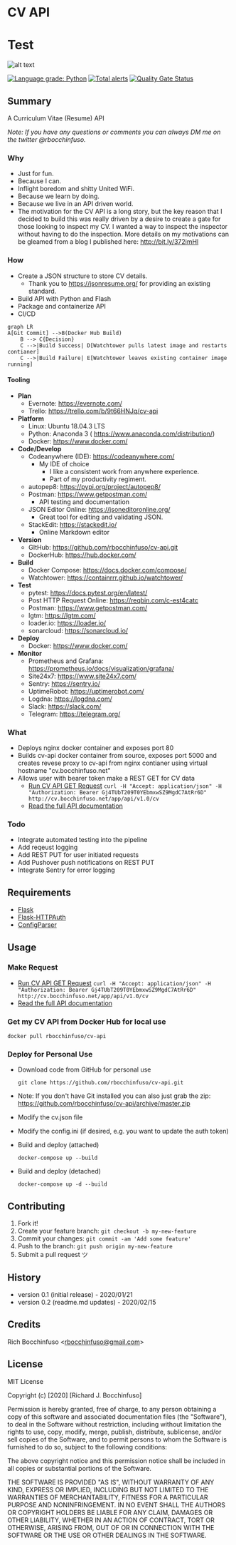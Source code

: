 # CV API
# Test
![alt text](https://d117h1jjiq768j.cloudfront.net/images/default-source/default-album/lp_banner-3.jpg?sfvrsn=74f89f35_1 "CV API")

[![Language grade: Python](https://img.shields.io/lgtm/grade/python/g/rbocchinfuso/cv-api.svg?logo=lgtm&logoWidth=18)](https://lgtm.com/projects/g/rbocchinfuso/cv-api/context:python) [![Total alerts](https://img.shields.io/lgtm/alerts/g/rbocchinfuso/cv-api.svg?logo=lgtm&logoWidth=18)](https://lgtm.com/projects/g/rbocchinfuso/cv-api/alerts/) [![Quality Gate Status](https://sonarcloud.io/api/project_badges/measure?project=rbocchinfuso_cv-api&metric=alert_status)](https://sonarcloud.io/dashboard?id=rbocchinfuso_cv-api)

## Summary
A Curriculum Vitae (Resume) API 

_Note: If you have any questions or comments you can always DM me on the twitter @rbocchinfuso._

### Why
- Just for fun.
- Because I can.
- Inflight boredom and shitty United WiFi.
- Because we learn by doing.
- Because we live in an API driven world.
- The motivation for the CV API is a long story, but the key reason that I decided to build this was really driven by a desire to create a gate for those looking to inspect my CV. I wanted a way to inspect the inspector without having to do the inspection. More details on my motivations can be gleamed from a blog I published here: http://bit.ly/372imHl

### How
- Create a JSON structure to store CV details.
    - Thank you to https://jsonresume.org/ for providing an existing standard.
- Build API with Python and Flash
- Package and containerize API
- CI/CD
```mermaid
graph LR
A[Git Commit] -->B(Docker Hub Build)
    B --> C{Decision}
    C -->|Build Success| D[Watchtower pulls latest image and restarts contianer]
    C -->|Build Failure| E[Watchtower leaves existing container image running]
```

#### Tooling
- **Plan**
	- Evernote:  https://evernote.com/
	- Trello:  https://trello.com/b/9t66HNJq/cv-api
- **Platform**
	- Linux:  Ubuntu 18.04.3 LTS
	- Python:  Anaconda 3 ( https://www.anaconda.com/distribution/)
	- Docker:  https://www.docker.com/
- **Code/Develop**
	- Codeanywhere (IDE):  https://codeanywhere.com/
		- My IDE of choice
			- I like a consistent work from anywhere experience.
			- Part of my productivity regiment.
	- autopep8:  https://pypi.org/project/autopep8/
	- Postman:  https://www.getpostman.com/
		- API testing and documentation
	- JSON Editor Online:  https://jsoneditoronline.org/
		- Great tool for editing and validating JSON.
	- StackEdit:  https://stackedit.io/
		- Online Markdown editor
- **Version**
	- GItHub:  https://github.com/rbocchinfuso/cv-api.git
	- DockerHub:  https://hub.docker.com/
- **Build**
	- Docker Compose:  https://docs.docker.com/compose/
	- Watchtower:  https://containrrr.github.io/watchtower/
- **Test**
	- pytest:  https://docs.pytest.org/en/latest/
	- Post HTTP Request Online:  https://reqbin.com/c-est4catc
	- Postman:  https://www.getpostman.com/
	- lgtm:  https://lgtm.com/
	- loader.io:  https://loader.io/
	- sonarcloud:  https://sonarcloud.io/
- **Deploy**
	- Docker:  https://www.docker.com/
- **Monitor**
	- Prometheus and Grafana:  https://prometheus.io/docs/visualization/grafana/
	- Site24x7:  https://www.site24x7.com/
	- Sentry:  https://sentry.io/
	- UptimeRobot:  https://uptimerobot.com/
	- Logdna:  https://logdna.com/
	- Slack:  https://slack.com/
	- Telegram:  https://telegram.org/

### What
- Deploys nginx docker container and exposes port 80
- Builds cv-api docker container from source, exposes port 5000 and creates revese proxy to cv-api from nginx contianer using virtual hostname "cv.bocchinfuso.net"
- Allows user with bearer token make a REST GET for CV data
	- [Run CV API GET Request](https://reqbin.com/c-xyo316m9) 
```curl -H "Accept: application/json" -H "Authorization: Bearer Gj4TUbT209T0YEbmxwSZ9MgdC7AtRr6D" http://cv.bocchinfuso.net/app/api/v1.0/cv```
	- [Read the full API documentation](https://documenter.getpostman.com/view/916401/SWLe6nU9?version=latest#1421c1f4-b5cb-42fd-9188-fc0b168c65d7)

### Todo
- Integrate automated testing into the pipeline
- Add reqeust logging
- Add REST PUT for user initiated requests
- Add Pushover push notifications on REST PUT
- Integrate Sentry for error logging

## Requirements
- [Flask](https://github.com/pallets/flask)
- [Flask-HTTPAuth](https://github.com/miguelgrinberg/Flask-HTTPAuth)
- [ConfigParser](https://docs.python.org/3/library/configparser.html)

## Usage

### Make Request
- [Run CV API GET Request](https://reqbin.com/c-xyo316m9) 
```curl -H "Accept: application/json" -H "Authorization: Bearer Gj4TUbT209T0YEbmxwSZ9MgdC7AtRr6D" http://cv.bocchinfuso.net/app/api/v1.0/cv```
- [Read the full API documentation](https://documenter.getpostman.com/view/916401/SWLe6nU9?version=latest#1421c1f4-b5cb-42fd-9188-fc0b168c65d7)

### Get my CV API from Docker Hub for local use
```docker pull rbocchinfuso/cv-api```

### Deploy for Personal Use
- Download code from GitHub for personal use
	```
	git clone https://github.com/rbocchinfuso/cv-api.git
	```
- Note:  If you don't have Git installed you can also just grab the zip: https://github.com/rbocchinfuso/cv-api/archive/master.zip

- Modify the cv.json file
- Modify the config.ini (if desired, e.g. you want to update the auth token)
- Build and deploy (attached)
	```
	docker-compose up --build
	```
- Build and deploy (detached)
	```
	docker-compose up -d --build
	```

## Contributing

1. Fork it!
2. Create your feature branch: `git checkout -b my-new-feature`
3. Commit your changes: `git commit -am 'Add some feature'`
4. Push to the branch: `git push origin my-new-feature`
5. Submit a pull request ツ

## History
-  version 0.1 (initial release) - 2020/01/21
-  version 0.2 (readme.md updates) - 2020/02/15

## Credits
Rich Bocchinfuso <<rbocchinfuso@gmail.com>>

## License
MIT License

Copyright (c) [2020] [Richard J. Bocchinfuso]

Permission is hereby granted, free of charge, to any person obtaining a copy
of this software and associated documentation files (the "Software"), to deal
in the Software without restriction, including without limitation the rights
to use, copy, modify, merge, publish, distribute, sublicense, and/or sell
copies of the Software, and to permit persons to whom the Software is
furnished to do so, subject to the following conditions:

The above copyright notice and this permission notice shall be included in all
copies or substantial portions of the Software.

THE SOFTWARE IS PROVIDED "AS IS", WITHOUT WARRANTY OF ANY KIND, EXPRESS OR
IMPLIED, INCLUDING BUT NOT LIMITED TO THE WARRANTIES OF MERCHANTABILITY,
FITNESS FOR A PARTICULAR PURPOSE AND NONINFRINGEMENT. IN NO EVENT SHALL THE
AUTHORS OR COPYRIGHT HOLDERS BE LIABLE FOR ANY CLAIM, DAMAGES OR OTHER
LIABILITY, WHETHER IN AN ACTION OF CONTRACT, TORT OR OTHERWISE, ARISING FROM,
OUT OF OR IN CONNECTION WITH THE SOFTWARE OR THE USE OR OTHER DEALINGS IN THE
SOFTWARE.
